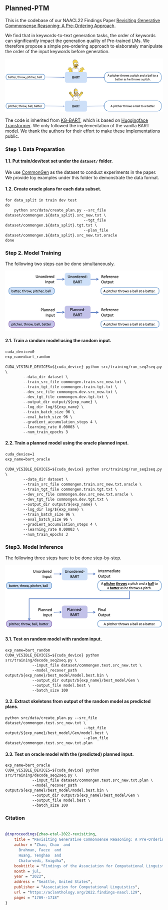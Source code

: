 
## Planned-PTM

This is the codebase of our NAACL22 Findings Paper [Revisiting Generative Commonsense Reasoning: A Pre-Ordering Approach](https://arxiv.org/abs/2205.13183).

We find that in keywords-to-text generation tasks, the order of keywords can significantly impact the generation quality of Pre-trained LMs. 
We therefore propose a simple pre-ordering approach to elaborately manipulate the order of the input keywords before generation. 


![](doc/example.png)

The code is inherited from [KG-BART](https://github.com/yeliu918/KG-BART), 
which is based on [Huggingface Transformer](https://github.com/huggingface/transformers). 
We only followed the implementation of the vanilla BART model. 
We thank the authors for their effort to make these implementations public.

### Step 1. Data Preparation

#### 1.1. Put train/dev/test set under the `dataset/` folder.

We use [CommonGen](https://inklab.usc.edu/CommonGen/) as the dataset to conduct experiments in the paper.
We provide toy examples under this folder to demonstrate the data format.

#### 1.2. Create oracle plans for each data subset.

```shell script
for data_split in train dev test
do
    python src/data/create_plan.py --src_file dataset/commongen.${data_split}.src_new.txt \
                                   --tgt_file  dataset/commongen.${data_split}.tgt.txt \
                                   --plan_file dataset/commongen.${data_split}.src_new.txt.oracle
done
```

### Step 2. Model Training
The following two steps can be done simultaneously. 

![](doc/training.png)

#### 2.1. Train a random model using the random input.
```shell script
cuda_device=0
exp_name=bart_random

CUDA_VISIBLE_DEVICES=${cuda_device} python src/training/run_seq2seq.py \
        --data_dir dataset \
        --train_src_file commongen.train.src_new.txt \
        --train_tgt_file commongen.train.tgt.txt \
        --dev_src_file commongen.dev.src_new.txt \
        --dev_tgt_file commongen.dev.tgt.txt \
        --output_dir output/${exp_name} \
        --log_dir log/${exp_name} \
        --train_batch_size 96 \
        --eval_batch_size 96 \
        --gradient_accumulation_steps 4 \
        --learning_rate 0.00003 \
        --num_train_epochs 3
```

#### 2.2. Train a planned model using the oracle planned input.
```shell script
cuda_device=1
exp_name=bart_oracle

CUDA_VISIBLE_DEVICES=${cuda_device} python src/training/run_seq2seq.py \
        --data_dir dataset \
        --train_src_file commongen.train.src_new.txt.oracle \
        --train_tgt_file commongen.train.tgt.txt \
        --dev_src_file commongen.dev.src_new.txt.oracle \
        --dev_tgt_file commongen.dev.tgt.txt \
        --output_dir output/${exp_name} \
        --log_dir log/${exp_name} \
        --train_batch_size 96 \
        --eval_batch_size 96 \
        --gradient_accumulation_steps 4 \
        --learning_rate 0.00003 \
        --num_train_epochs 3
```

### Step3. Model Inference

The following three steps have to be done step-by-step.

![](doc/inference.png)

#### 3.1. Test on random model with random input.
```shell script
exp_name=bart_random
CUDA_VISIBLE_DEVICES=${cuda_device} python src/training/decode_seq2seq.py \
            --input_file dataset/commongen.test.src_new.txt \
            --model_recover_path output/${exp_name}/best_model/model.best.bin \
            --output_dir output/${exp_name}/best_model/Gen \
            --output_file model.best \
            --batch_size 100
```

#### 3.2. Extract skeletons from output of the random model as predicted plans.
```shell script
python src/data/create_plan.py --src_file dataset/commongen.test.src_new.txt \
                                   --tgt_file  output/${exp_name}/best_model/Gen/model.best \
                                   --plan_file dataset/commongen.test.src_new.txt.plan
```

#### 3.3. Test on oracle model with the (predicted) planned input.
```shell script
exp_name=bart_oracle
CUDA_VISIBLE_DEVICES=${cuda_device} python src/training/decode_seq2seq.py \
            --input_file dataset/commongen.test.src_new.txt.plan \
            --model_recover_path output/${exp_name}/best_model/model.best.bin \
            --output_dir output/${exp_name}/best_model/Gen \
            --output_file model.best \
            --batch_size 100
```


### Citation 

```bibtex

@inproceedings{zhao-etal-2022-revisiting,
    title = "Revisiting Generative Commonsense Reasoning: A Pre-Ordering Approach",
    author = "Zhao, Chao  and
      Brahman, Faeze  and
      Huang, Tenghao  and
      Chaturvedi, Snigdha",
    booktitle = "Findings of the Association for Computational Linguistics: NAACL 2022",
    month = jul,
    year = "2022",
    address = "Seattle, United States",
    publisher = "Association for Computational Linguistics",
    url = "https://aclanthology.org/2022.findings-naacl.129",
    pages = "1709--1718"
}
```
